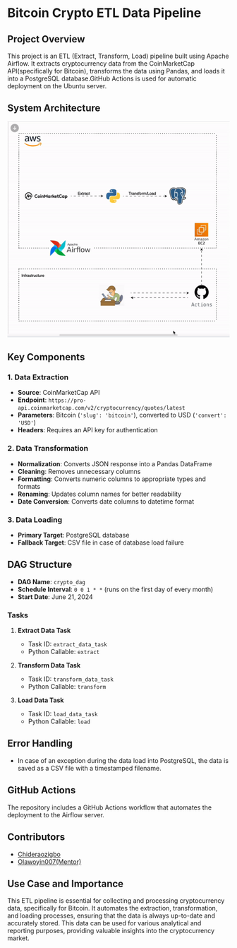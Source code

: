 # Bitcoin Crypto ETL Data Pipeline

## Project Overview

This project is an ETL (Extract, Transform, Load) pipeline built using Apache Airflow. It extracts cryptocurrency data from the CoinMarketCap API(specifically for Bitcoin), transforms the data using Pandas, and loads it into a PostgreSQL database.GitHub Actions is used for automatic deployment on the Ubuntu server.

## System Architecture

![System Architecture](IMG_7799.GIF)

## Key Components

### 1. Data Extraction

- **Source**: CoinMarketCap API
- **Endpoint**: `https://pro-api.coinmarketcap.com/v2/cryptocurrency/quotes/latest`
- **Parameters**: Bitcoin (`'slug': 'bitcoin'`), converted to USD (`'convert': 'USD'`)
- **Headers**: Requires an API key for authentication

### 2. Data Transformation

- **Normalization**: Converts JSON response into a Pandas DataFrame
- **Cleaning**: Removes unnecessary columns
- **Formatting**: Converts numeric columns to appropriate types and formats
- **Renaming**: Updates column names for better readability
- **Date Conversion**: Converts date columns to datetime format

### 3. Data Loading

- **Primary Target**: PostgreSQL database
- **Fallback Target**: CSV file in case of database load failure

## DAG Structure

- **DAG Name**: `crypto_dag`
- **Schedule Interval**: `0 0 1 * *` (runs on the first day of every month)
- **Start Date**: June 21, 2024

### Tasks

1. **Extract Data Task**
   - Task ID: `extract_data_task`
   - Python Callable: `extract`
   
2. **Transform Data Task**
   - Task ID: `transform_data_task`
   - Python Callable: `transform`
   
3. **Load Data Task**
   - Task ID: `load_data_task`
   - Python Callable: `load`

## Error Handling

- In case of an exception during the data load into PostgreSQL, the data is saved as a CSV file with a timestamped filename.

## GitHub Actions

The repository includes a GitHub Actions workflow that automates the deployment to the Airflow server.

## Contributors
- [Chideraozigbo](https://github.com/Chideraozigbo)
- [Olawoyin007(Mentor)](https://github.com/Olawoyin007)

## Use Case and Importance

This ETL pipeline is essential for collecting and processing cryptocurrency data, specifically for Bitcoin. It automates the extraction, transformation, and loading processes, ensuring that the data is always up-to-date and accurately stored. This data can be used for various analytical and reporting purposes, providing valuable insights into the cryptocurrency market.

